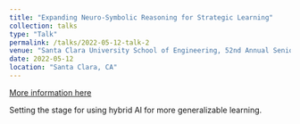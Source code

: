```yaml
---
title: "Expanding Neuro-Symbolic Reasoning for Strategic Learning"
collection: talks
type: "Talk"
permalink: /talks/2022-05-12-talk-2
venue: "Santa Clara University School of Engineering, 52nd Annual Senior Design Conference"
date: 2022-05-12
location: "Santa Clara, CA"
---
```


[More information here](https://www.scu.edu/engineering/undergraduate/senior-design/archives/2022-senior-design/)

Setting the stage for using hybrid AI for more generalizable learning.
